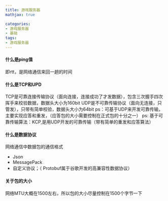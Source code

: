 ```yaml
---
title: 游戏服务器
mathjax: true

categories: 
- 游戏服务器
- 基础
tags:
- 游戏服务器
---
```


#### 什么是ping值
即rtt，是网络通信来回一趟的时间

#### 什么是TCP和UPD
 TCP是可靠连接传输协议（面向连接，连接成功了才发数据），包含三次握手四次挥手来校验数据，数据头大小为160bit
 UDP是不可靠传输协议（面向无连接，只管发），只带有简单校验，数据头大小为64bit
 ps：可基于UDP来开发可靠传输，主要实现应答和重发，（应答包的大小需要控制在正式包的十分之一）
 ps: 基于可靠传输算法：KCP,是用UDP开发的可靠传输（带有简单的重发和应答算法）

#### 什么是数据协议
网络通信中数据包的通信格式
- Json
- MessagePack
- 自定义协议；（ Protobuf属于谷歌开发的高兼容性数据协议）
#### 关于包的大小
网络MTU大概在1500左右，所以包的大小尽量控制在1500个字节一下
